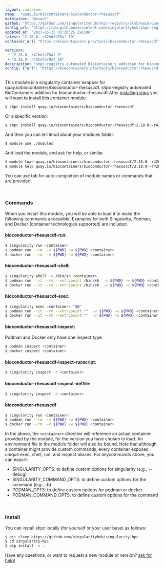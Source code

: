 ```yaml
---
layout: container
name:  "quay.io/biocontainers/bioconductor-rhesuscdf"
maintainer: "@vsoch"
github: "https://github.com/singularityhub/shpc-registry/blob/main/quay.io/biocontainers/bioconductor-rhesuscdf/container.yaml"
config_url: "https://raw.githubusercontent.com/singularityhub/shpc-registry/main/quay.io/biocontainers/bioconductor-rhesuscdf/container.yaml"
updated_at: "2023-06-25 03:30:25.291586"
latest: "2.18.0--r42hdfd78af_10"
container_url: "https://biocontainers.pro/tools/bioconductor-rhesuscdf"

versions:
 - "2.18.0--r41hdfd78af_9"
 - "2.18.0--r42hdfd78af_10"
description: "shpc-registry automated BioContainers addition for bioconductor-rhesuscdf"
config: {"url": "https://biocontainers.pro/tools/bioconductor-rhesuscdf", "maintainer": "@vsoch", "description": "shpc-registry automated BioContainers addition for bioconductor-rhesuscdf", "latest": {"2.18.0--r42hdfd78af_10": "sha256:c1c41059f31e5865d9bb6b7e2d14f82e80f1903f38f5e4139e8bc7fa47a74581"}, "tags": {"2.18.0--r41hdfd78af_9": "sha256:ff03234e9ed27392458e337f2fc50794e8ac1949d52754d591a2f4f531eed38d", "2.18.0--r42hdfd78af_10": "sha256:c1c41059f31e5865d9bb6b7e2d14f82e80f1903f38f5e4139e8bc7fa47a74581"}, "docker": "quay.io/biocontainers/bioconductor-rhesuscdf"}
---
```


This module is a singularity container wrapper for quay.io/biocontainers/bioconductor-rhesuscdf.
shpc-registry automated BioContainers addition for bioconductor-rhesuscdf
After [installing shpc](#install) you will want to install this container module:


```bash
$ shpc install quay.io/biocontainers/bioconductor-rhesuscdf
```

Or a specific version:

```bash
$ shpc install quay.io/biocontainers/bioconductor-rhesuscdf:2.18.0--r42hdfd78af_10
```

And then you can tell lmod about your modules folder:

```bash
$ module use ./modules
```

And load the module, and ask for help, or similar.

```bash
$ module load quay.io/biocontainers/bioconductor-rhesuscdf/2.18.0--r42hdfd78af_10
$ module help quay.io/biocontainers/bioconductor-rhesuscdf/2.18.0--r42hdfd78af_10
```

You can use tab for auto-completion of module names or commands that are provided.

<br>

### Commands

When you install this module, you will be able to load it to make the following commands accessible.
Examples for both Singularity, Podman, and Docker (container technologies supported) are included.

#### bioconductor-rhesuscdf-run:

```bash
$ singularity run <container>
$ podman run --rm  -v ${PWD} -w ${PWD} <container>
$ docker run --rm  -v ${PWD} -w ${PWD} <container>
```

#### bioconductor-rhesuscdf-shell:

```bash
$ singularity shell -s /bin/sh <container>
$ podman run --it --rm --entrypoint /bin/sh  -v ${PWD} -w ${PWD} <container>
$ docker run --it --rm --entrypoint /bin/sh  -v ${PWD} -w ${PWD} <container>
```

#### bioconductor-rhesuscdf-exec:

```bash
$ singularity exec <container> "$@"
$ podman run --it --rm --entrypoint ""  -v ${PWD} -w ${PWD} <container> "$@"
$ docker run --it --rm --entrypoint ""  -v ${PWD} -w ${PWD} <container> "$@"
```

#### bioconductor-rhesuscdf-inspect:

Podman and Docker only have one inspect type.

```bash
$ podman inspect <container>
$ docker inspect <container>
```

#### bioconductor-rhesuscdf-inspect-runscript:

```bash
$ singularity inspect -r <container>
```

#### bioconductor-rhesuscdf-inspect-deffile:

```bash
$ singularity inspect -d <container>
```



#### bioconductor-rhesuscdf

```bash
$ singularity run <container>
$ podman run --rm  -v ${PWD} -w ${PWD} <container>
$ docker run --rm  -v ${PWD} -w ${PWD} <container>
```


In the above, the `<container>` directive will reference an actual container provided
by the module, for the version you have chosen to load. An environment file in the
module folder will also be bound. Note that although a container
might provide custom commands, every container exposes unique exec, shell, run, and
inspect aliases. For anycommands above, you can export:

 - SINGULARITY_OPTS: to define custom options for singularity (e.g., --debug)
 - SINGULARITY_COMMAND_OPTS: to define custom options for the command (e.g., -b)
 - PODMAN_OPTS: to define custom options for podman or docker
 - PODMAN_COMMAND_OPTS: to define custom options for the command

<br>

### Install

You can install shpc locally (for yourself or your user base) as follows:

```bash
$ git clone https://github.com/singularityhub/singularity-hpc
$ cd singularity-hpc
$ pip install -e .
```

Have any questions, or want to request a new module or version? [ask for help!](https://github.com/singularityhub/singularity-hpc/issues)